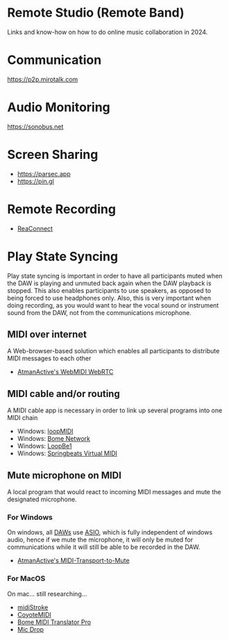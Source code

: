 # Remote Studio (Remote Band)

Links and know-how on how to do online music collaboration in 2024.



# Communication

https://p2p.mirotalk.com


# Audio Monitoring

https://sonobus.net

# Screen Sharing

- https://parsec.app
- https://pin.gl

# Remote Recording

- [ReaConnect](https://github.com/AtmanActive/ReaConnect)

# Play State Syncing
Play state syncing is important in order to have all participants muted when the DAW is playing and unmuted back again when the DAW playback is stopped. This also enables participants to use speakers, as opposed to being forced to use headphones only. Also, this is very important when doing recording, as you would want to hear the vocal sound or instrument sound from the DAW, not from the communications microphone.

## MIDI over internet
A Web-browser-based solution which enables all participants to distribute MIDI messages to each other
- [AtmanActive's WebMIDI WebRTC](atmanactive.github.io/webmidi-rtc-transport/)

## MIDI cable and/or routing
A MIDI cable app is necessary in order to link up several programs into one MIDI chain
- Windows: [loopMIDI](https://www.tobias-erichsen.de/software/loopmidi.html)
- Windows: [Bome Network](https://www.bome.com/products/bomenet)
- Windows: [LoopBe1](https://nerds.de/en/loopbe1.html)
- Windows: [Springbeats Virtual MIDI](https://springbeats.com/sbvmidi/)

## Mute microphone on MIDI
A local program that would react to incoming MIDI messages and mute the designated microphone.

### For Windows
On windows, all [DAWs](https://en.wikipedia.org/wiki/Digital_audio_workstation) use [ASIO](https://en.wikipedia.org/wiki/Audio_Stream_Input/Output), which is fully independent of windows audio, hence if we mute the microphone, it will only be muted for communications while it will still be able to be recorded in the DAW.
- [AtmanActive's MIDI-Transport-to-Mute](https://github.com/AtmanActive/MIDI-Transport-to-Mute)

### For MacOS
On mac... still researching...
- [midiStroke](https://charlie-roberts.com/midiStroke/)
- [CoyoteMIDI](https://coyotemidi.com/)
- [Bome MIDI Translator Pro](https://www.bome.com/products/miditranslator)
- [Mic Drop](https://getmicdrop.com/)
